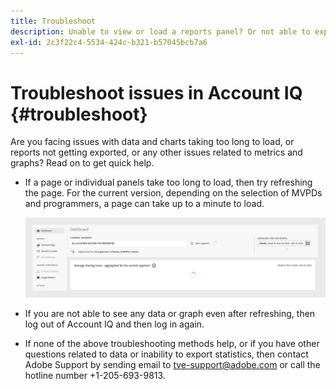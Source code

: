 ```yaml
---
title: Troubleshoot
description: Unable to view or load a reports panel? Or not able to export a report? Understand how to solve the commonly encountered issues in the product.
exl-id: 2c3f22c4-5534-424c-b321-b57045bcb7a6
---
```

# Troubleshoot issues in Account IQ {#troubleshoot}

Are you facing issues with data and charts taking too long to load, or reports not getting exported, or any other issues related to metrics and graphs? Read on to get quick help.

* If a page or individual panels take too long to load, then try refreshing the page. For the current version, depending on the selection of MVPDs and programmers, a page can take up to a minute to load.

  ![](assets/troubleshoot.png)

* If you are not able to see any data or graph even after refreshing, then log out of Account IQ and then log in again.

* If none of the above troubleshooting methods help, or if you have other questions related to data or inability to export statistics, then contact Adobe Support by sending email to <tve-support@adobe.com> or call the hotline number +1-205-693-9813.
